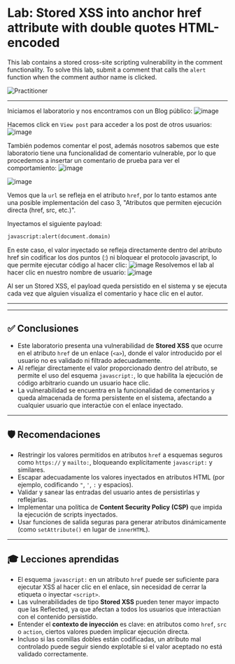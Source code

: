 # Lab: Stored XSS into anchor href attribute with double quotes HTML-encoded
This lab contains a stored cross-site scripting vulnerability in the comment functionality. To solve this lab, submit a comment that calls the `alert` function when the comment author name is clicked. 

![Practitioner](https://img.shields.io/badge/level-Apprentice-green) 

---


Iniciamos el laboratorio y nos encontramos con un Blog público:
![image](https://github.com/user-attachments/assets/e28a5eea-e8bb-4299-af01-d1572b642ee0)

Hacemos click en `View post` para acceder a los post de otros usuarios:
![image](https://github.com/user-attachments/assets/1e2a27c8-c518-4790-a772-b95116afe164)

También podemos comentar el post, además nosotros sabemos que este laboratorio tiene una funcionalidad de comentario vulnerable, por lo que procedemos a insertar un comentario de prueba para ver el comportamiento:
![image](https://github.com/user-attachments/assets/947fdb12-538e-43ab-be65-4d4bca2ed560)

![image](https://github.com/user-attachments/assets/53c7ba6c-153b-4d61-aa81-d55925644073)

Vemos que la `url` se refleja en el atributo `href`, por lo tanto estamos ante una posible implementación del caso 3, "Atributos que permiten ejecución directa (href, src, etc.)".

Inyectamos el siguiente payload:
```html
javascript:alert(document.domain)
```
En este caso, el valor inyectado se refleja directamente dentro del atributo href sin codificar los dos puntos (:) ni bloquear el protocolo javascript, lo que permite ejecutar código al hacer clic:
![image](https://github.com/user-attachments/assets/59767406-798c-46f4-abac-23aceecb512b)
Resolvemos el lab al hacer clic en nuestro nombre de usuario:
![image](https://github.com/user-attachments/assets/43f9b6c3-09bd-41d2-8aab-ade31570b577)

Al ser un Stored XSS, el payload queda persistido en el sistema y se ejecuta cada vez que alguien visualiza el comentario y hace clic en el autor.

---

---

## ✅ Conclusiones

- Este laboratorio presenta una vulnerabilidad de **Stored XSS** que ocurre en el atributo `href` de un enlace (`<a>`), donde el valor introducido por el usuario no es validado ni filtrado adecuadamente.
- Al reflejar directamente el valor proporcionado dentro del atributo, se permite el uso del esquema `javascript:`, lo que habilita la ejecución de código arbitrario cuando un usuario hace clic.
- La vulnerabilidad se encuentra en la funcionalidad de comentarios y queda almacenada de forma persistente en el sistema, afectando a cualquier usuario que interactúe con el enlace inyectado.

---

## 🛡️ Recomendaciones

- Restringir los valores permitidos en atributos `href` a esquemas seguros como `https://` y `mailto:`, bloqueando explícitamente `javascript:` y similares.
- Escapar adecuadamente los valores inyectados en atributos HTML (por ejemplo, codificando `"`, `'`, `:` y espacios).
- Validar y sanear las entradas del usuario antes de persistirlas y reflejarlas.
- Implementar una política de **Content Security Policy (CSP)** que impida la ejecución de scripts inyectados.
- Usar funciones de salida seguras para generar atributos dinámicamente (como `setAttribute()` en lugar de `innerHTML`).

---

## 🎓 Lecciones aprendidas

- El esquema `javascript:` en un atributo `href` puede ser suficiente para ejecutar XSS al hacer clic en el enlace, sin necesidad de cerrar la etiqueta o inyectar `<script>`.
- Las vulnerabilidades de tipo **Stored XSS** pueden tener mayor impacto que las Reflected, ya que afectan a todos los usuarios que interactúan con el contenido persistido.
- Entender el **contexto de inyección** es clave: en atributos como `href`, `src` o `action`, ciertos valores pueden implicar ejecución directa.
- Incluso si las comillas dobles están codificadas, un atributo mal controlado puede seguir siendo explotable si el valor aceptado no está validado correctamente.




